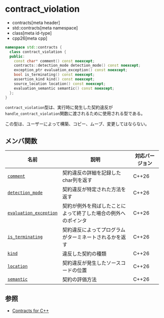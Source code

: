 # contract_violation
* contracts[meta header]
* std::contracts[meta namespace]
* class[meta id-type]
* cpp26[meta cpp]

```cpp
namespace std::contracts {
  class contract_violation {
  public:
    const char* comment() const noexcept;
    contracts::detection_mode detection_mode() const noexcept;
    exception_ptr evaluation_exception() const noexcept;
    bool is_terminating() const noexcept;
    assertion_kind kind() const noexcept;
    source_location location() const noexcept;
    evaluation_semantic semantic() const noexcept;
  };
}
```

`contract_violation`型は、実行時に発生した契約違反が`handle_contract_violation`関数に渡されるために使用される型である。

この型は、ユーザーによって構築、コピー、ムーブ、変更してはならない。

## メンバ関数
| 名前 | 説明 | 対応バージョン |
| ---- | ---- | ---- |
| [`comment`](contract_violation/comment.md) | 契約違反の詳細を記録したchar列を返す | C++26 |
| [`detection_mode`](contract_violation/detection_mode.md) | 契約違反が特定された方法を返す | C++26 |
| [`evaluation_exception`](contract_violation/evaluation_exception.md) | 契約が例外を飛ばしたことによって終了した場合の例外へのポインタ | C++26 |
| [`is_terminating`](contract_violation/is_terminating.md) | 契約違反によってプログラムがターミネートされるかを返す | C++26|
| [`kind`](contract_violation/kind.md) | 違反した契約の種類 | C++26|
| [`location`](contract_violation/location.md) | 契約違反が発生したソースコードの位置 | C++26|
| [`semantic`](contract_violation/semantic.md) | 契約の評価方法 | C++26|

## 参照
- [Contracts for C++](https://open-std.org/jtc1/sc22/wg21/docs/papers/2025/p2900r14.pdf)
